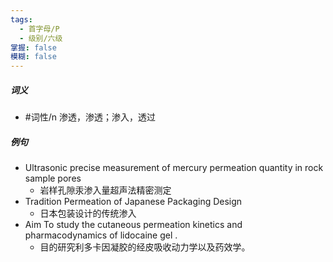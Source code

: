 ```yaml
---
tags:
  - 首字母/P
  - 级别/六级
掌握: false
模糊: false
---
```

##### 词义
- #词性/n  渗透，渗透；渗入，透过
##### 例句
- Ultrasonic precise measurement of mercury permeation quantity in rock sample pores
	- 岩样孔隙汞渗入量超声法精密测定
- Tradition Permeation of Japanese Packaging Design
	- 日本包装设计的传统渗入
- Aim To study the cutaneous permeation kinetics and pharmacodynamics of lidocaine gel .
	- 目的研究利多卡因凝胶的经皮吸收动力学以及药效学。
